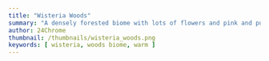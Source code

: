 ```yaml
---
title: "Wisteria Woods"
summary: "A densely forested biome with lots of flowers and pink and purple Wisteria trees"
author: 24Chrome
thumbnail: /thumbnails/wisteria_woods.png
keywords: [ wisteria, woods biome, warm ]
---
```


